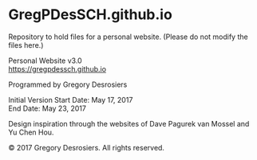 # GregPDesSCH.github.io
Repository to hold files for a personal website. (Please do not modify the files here.)




Personal Website v3.0  
https://gregpdessch.github.io  

Programmed by Gregory Desrosiers  

Initial Version
Start Date: May 17, 2017  
End Date: May 23, 2017

Design inspiration through the websites of Dave Pagurek van Mossel and Yu Chen Hou.  

© 2017 Gregory Desrosiers. All rights reserved.  
